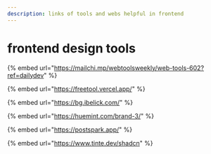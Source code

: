```yaml
---
description: links of tools and webs helpful in frontend
---
```


# frontend design tools&#x20;



{% embed url="https://mailchi.mp/webtoolsweekly/web-tools-602?ref=dailydev" %}

{% embed url="https://freetool.vercel.app/" %}

{% embed url="https://bg.ibelick.com/" %}

{% embed url="https://huemint.com/brand-3/" %}

{% embed url="https://postspark.app/" %}

{% embed url="https://www.tinte.dev/shadcn" %}
